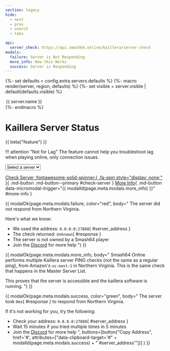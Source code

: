 ```yaml
---
section: legacy
hide:
  - next
  - prev
  - search
  - tabs

api:
  server_check: https://api.smash64.online/kaillera/server-check
modals:
  failure: Server is Not Responding
  more_info: How this Works
  success: Server is Responding
---
```


{%- set defaults = config.extra.servers.defaults %}
{%- macro render(server, region, defaults) %}
{%-   set visible = server.visible | default(defaults.visible) %}
<option {{ '' if visible else 'hidden' }}
 data-host="{{ server.host }}"
 data-port="{{ server.port | default(defaults.port) }}"
 data-location="{{ server.location | default(defaults.location) }}"
 data-owner="{{ server.owner | default(defaults.owner) }}"
 data-member="{{ server.member | default(defaults.member) | lower }}"
>{{ server.name }}</option>
{%- endmacro %}

# Kaillera Server Status

{{ beta("feature") }}

!!! attention "Not for Lag"
    The feature cannot help you troubleshoot lag when playing online, only connection issues.

<div markdown="0">
<select class="md-dropdown" id="server-list">
<option value="" disabled selected hidden>Select a server</option>
{%- for region, servers in config.extra.servers.list.items() %}
<optgroup label="{{ config.extra.servers.regions[region] }}">
{%-   for server in servers %}
{{     render(server, region, defaults) | replace("\n", "") }}
{%-   endfor %}
</optgroup>
{%- endfor %}
</select>
</div>

[Check Server :fontawesome-solid-spinner:{ .fa-spin style="display: none;" }](javascript:checkServer();){ .md-button .md-button--primary #check-server }
[More Info](#){ .md-button data-micromodal-trigger="{{ modalId(page.meta.modals.more_info) }}" #more-info }

{{ modalOk(page.meta.modals.failure, color="red", body="
<span id='server_name'>The server</span> did not respond from Northern Virginia.

Here's what we know:

- We used the address: `0.0.0.0:27888`{ #server_address }
- The check returned: `Unknown`{ #response }
- The server is <span id='server_owner'>not owned by a Smash64 player</span>
- Join the [Discord](https://discord.gg/ssb64) for more help
") }}

{{ modalOk(page.meta.modals.more_info, body="
Smash64 Online performs multiple Kaillera server PING checks (not the same as a regular ping), from Amazon's
`us-east-1` in Northern Virginia. This is the same check that happens in the Master Server List.

This proves that the server is accessible and the kaillera software is running.
") }}

{{ modalOk(page.meta.modals.success, color="green", body="
<span id='server_name'>The server</span> took `0ms`{ #response } to respond from Northern Virginia.

If it's not working for you, try the following:

- Check your address: `0.0.0.0:27888`{ #server_address }
- Wait 15 minutes if you tried multiple times in 5 minutes
- Join the [Discord](https://discord.gg/ssb64) for more help
", buttons=[button("Copy Address", href='#', attributes=["data-clipboard-target='#" + modalId(page.meta.modals.success) + " #server_address'"])] ) }}

<script>
  function checkServer() {
    var button = document.querySelector('#check-server span');
    button.style.display = 'inherit';

    var list = document.getElementById('server-list');
    var selection = list.options[list.selectedIndex];

    if (list.selectedIndex == 0) {
      alert('Select a server first');
      button.style.display = 'none';
      return;
    }

    fetch('{{ page.meta.api.server_check }}', {
      method: 'POST',
      body: JSON.stringify({
        host: selection.getAttribute('data-host'),
        port: selection.getAttribute('data-port'),
      })
    })
    .then(response => response.json())
    .then(data => {
      button.style.display = 'none';
      showResults(selection, data);
    })
    .catch(error => console.log(error));
  }

  function showResults(server, results) {
    if (results.success) {
      modalId = '{{ modalId(page.meta.modals.success) }}';
    } else {
      modalId = '{{ modalId(page.meta.modals.failure) }}';
    }

    const address = `${server.getAttribute('data-host')}:${server.getAttribute('data-port')}`;
    const modal = document.getElementById(modalId);

    modal.querySelector('#server_name').innerHTML = server.value;
    modal.querySelector('#response').innerHTML = results.message;
    modal.querySelector('#server_address').innerHTML = address;

    var owner = modal.querySelector('#server_owner');
    console.log(owner);
    if (owner !== null) {
      console.log(server.getAttribute('data-member'));
      if (server.getAttribute('data-member') == 'true') {
        owner.innerHTML = `owned by ${server.getAttribute('data-owner')}`;
      } else {
        owner.innerHTML = 'not owned by a Smash64 player';
      }
    }

    MicroModal.show(modalId);
    document.querySelector('.md-dialog').style.zIndex = 101;
    modal.querySelector('.md-button--primary').focus();
    modal.querySelector('.md-button--primary').blur();
  }
</script>
